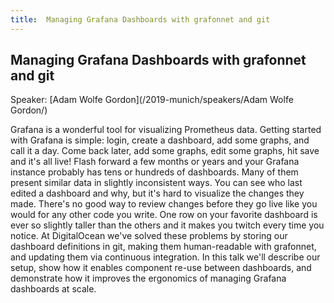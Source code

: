 ```yaml
---
title:  Managing Grafana Dashboards with grafonnet and git
---
```


## Managing Grafana Dashboards with grafonnet and git

Speaker: [Adam Wolfe Gordon](/2019-munich/speakers/Adam Wolfe Gordon/)

Grafana is a wonderful tool for visualizing Prometheus data. Getting started with Grafana is simple: login, create a dashboard, add some graphs, and call it a day. Come back later, add some graphs, edit some graphs, hit save and it's all live!  Flash forward a few months or years and your Grafana instance probably has tens or hundreds of dashboards. Many of them present similar data in slightly inconsistent ways. You can see who last edited a dashboard and why, but it's hard to visualize the changes they made. There's no good way to review changes before they go live like you would for any other code you write. One row on your favorite dashboard is ever so slightly taller than the others and it makes you twitch every time you notice.  At DigitalOcean we've solved these problems by storing our dashboard definitions in git, making them human-readable with grafonnet, and updating them via continuous integration. In this talk we'll describe our setup, show how it enables component re-use between dashboards, and demonstrate how it improves the ergonomics of managing Grafana dashboards at scale.
